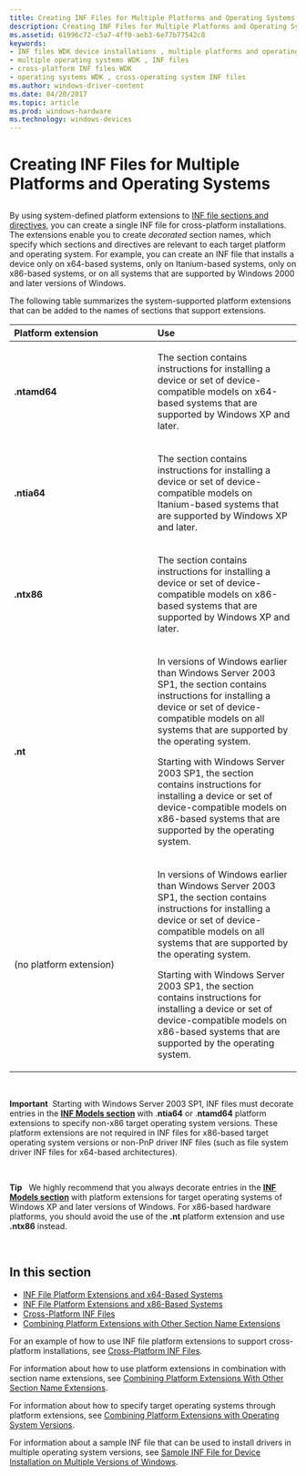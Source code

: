 ```yaml
---
title: Creating INF Files for Multiple Platforms and Operating Systems
description: Creating INF Files for Multiple Platforms and Operating Systems
ms.assetid: 61996c72-c5a7-4ff0-aeb3-6e77b77542c8
keywords:
- INF files WDK device installations , multiple platforms and operating systems
- multiple operating systems WDK , INF files
- cross-platform INF files WDK
- operating systems WDK , cross-operating system INF files
ms.author: windows-driver-content
ms.date: 04/20/2017
ms.topic: article
ms.prod: windows-hardware
ms.technology: windows-devices
---
```


# Creating INF Files for Multiple Platforms and Operating Systems


## <a href="" id="ddk-creating-inf-files-for-multiple-platforms-and-operating-systems-dg"></a>


By using system-defined platform extensions to [INF file sections and directives](inf-file-sections-and-directives.md), you can create a single INF file for cross-platform installations. The extensions enable you to create *decorated* section names, which specify which sections and directives are relevant to each target platform and operating system. For example, you can create an INF file that installs a device only on x64-based systems, only on Itanium-based systems, only on x86-based systems, or on all systems that are supported by Windows 2000 and later versions of Windows.

The following table summarizes the system-supported platform extensions that can be added to the names of sections that support extensions.

<table>
<colgroup>
<col width="50%" />
<col width="50%" />
</colgroup>
<thead>
<tr class="header">
<th align="left">Platform extension</th>
<th align="left">Use</th>
</tr>
</thead>
<tbody>
<tr class="odd">
<td align="left"><p><strong>.ntamd64</strong></p></td>
<td align="left"><p>The section contains instructions for installing a device or set of device-compatible models on x64-based systems that are supported by Windows XP and later.</p></td>
</tr>
<tr class="even">
<td align="left"><p><strong>.ntia64</strong></p></td>
<td align="left"><p>The section contains instructions for installing a device or set of device-compatible models on Itanium-based systems that are supported by Windows XP and later.</p></td>
</tr>
<tr class="odd">
<td align="left"><p><strong>.ntx86</strong></p></td>
<td align="left"><p>The section contains instructions for installing a device or set of device-compatible models on x86-based systems that are supported by Windows XP and later.</p></td>
</tr>
<tr class="even">
<td align="left"><p><strong>.nt</strong></p></td>
<td align="left"><p>In versions of Windows earlier than Windows Server 2003 SP1, the section contains instructions for installing a device or set of device-compatible models on all systems that are supported by the operating system.</p>
<p>Starting with Windows Server 2003 SP1, the section contains instructions for installing a device or set of device-compatible models on x86-based systems that are supported by the operating system.</p></td>
</tr>
<tr class="odd">
<td align="left"><p>(no platform extension)</p></td>
<td align="left"><p>In versions of Windows earlier than Windows Server 2003 SP1, the section contains instructions for installing a device or set of device-compatible models on all systems that are supported by the operating system.</p>
<p>Starting with Windows Server 2003 SP1, the section contains instructions for installing a device or set of device-compatible models on x86-based systems that are supported by the operating system.</p></td>
</tr>
</tbody>
</table>

 

**Important**  Starting with Windows Server 2003 SP1, INF files must decorate entries in the [**INF Models section**](inf-models-section.md) with .**ntia64** or .**ntamd64** platform extensions to specify non-x86 target operating system versions. These platform extensions are not required in INF files for x86-based target operating system versions or non-PnP driver INF files (such as file system driver INF files for x64-based architectures).

 

**Tip**   We highly recommend that you always decorate entries in the [**INF Models section**](inf-models-section.md) with platform extensions for target operating systems of Windows XP and later versions of Windows. For x86-based hardware platforms, you should avoid the use of the **.nt** platform extension and use **.ntx86** instead.

 

## In this section


-   [INF File Platform Extensions and x64-Based Systems](inf-file-platform-extensions-and-x64-based-systems.md)
-   [INF File Platform Extensions and x86-Based Systems](inf-file-platform-extensions-and-x86-based-systems.md)
-   [Cross-Platform INF Files](cross-platform-inf-files.md)
-   [Combining Platform Extensions with Other Section Name Extensions](combining-platform-extensions-with-other-section-name-extensions.md)

For an example of how to use INF file platform extensions to support cross-platform installations, see [Cross-Platform INF Files](cross-platform-inf-files.md).

For information about how to use platform extensions in combination with section name extensions, see [Combining Platform Extensions With Other Section Name Extensions](combining-platform-extensions-with-other-section-name-extensions.md).

For information about how to specify target operating systems through platform extensions, see [Combining Platform Extensions with Operating System Versions](combining-platform-extensions-with-operating-system-versions.md).

For information about a sample INF file that can be used to install drivers in multiple operating system versions, see [Sample INF File for Device Installation on Multiple Versions of Windows](sample-inf-file-for-device-installation-on-multiple-versions-of-windows.md).

 

 





